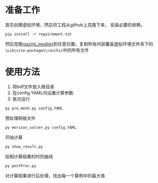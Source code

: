# 准备工作
首先创建虚拟环境，然后将工程从github上克隆下来，
安装必要的依赖。
```
pip install -r requirement.txt
```

然后克隆[raschii_modidy](https://github.com/SUGAR-ADDICT/raschii_modidy)到任意位置，复制所有内容覆盖虚拟环境文件夹下的`\Lib\site-packages\raschii`中的所有文件

# 使用方法
1. 将bdf文件放入根目录
2. 在config.YAML内设置计算参数
3. 依次运行
```
py pre_mesh.py config.YAML
```
预处理网格文件
```
py morison_solver.py config.YAML
```
开始计算
```
py show_result.py
```
绘制计算结果的时历曲线
```
py postProc.py
```
对计算结果进行后处理，找出每一个算例中的最大值